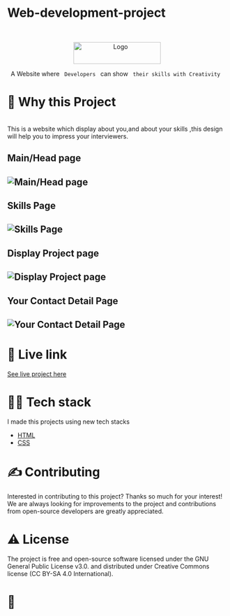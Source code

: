 # Web-development-project
<!-- PROJECT LOGO -->
<br />
<p align="center">
  <a href="https://github.com/Bhartirana2812/Portfolio-website-Project">
    <img src="Projectimages/https://github.com/Bhartirana2812/Portfolio-website-Project/blob/master/Projectimages/SeekPng.com_portfolio-png_1112824.png" alt="Logo" width="200" height="50">
  </a>

  <p align="center">
    A Website where <code> Developers </code> can show <code> their skills with Creativity </code>
    <br />
  </p>
</p>


<!-- ABOUT THE PROJECT -->
<h1>🧐 Why this Project</h1>
<br />
This is a website which display about you,and about your skills ,this design will help you to impress your interviewers.
<h2>Main/Head page<h2>
  
  ![Main/Head page](/Projectimages/Screenshot(14).png)
<h2>Skills Page<h2>
  
   ![Skills Page](/Projectimages/Screenshot(15).png)
  
<h2>Display Project page<h2>
  
   ![Display Project page](/Projectimages/Screenshot(16).png)
  
<h2>Your Contact Detail Page<h2>
  
   ![Your Contact Detail Page](/Projectimages/Screenshot(17).png)  
  
<h1>🌟 Live link</h1>
  
  [See live project here](https://bharti-portfolio.netlify.app/)
  
<h1>👨‍💻 Tech stack</h1>

I made this projects using new tech stacks
* [HTML](https://html.com/)
* [CSS](https://css-tricks.com/)



<h1>✍️ Contributing</h1>
Interested in contributing to this project? Thanks so much for your interest! We are always looking for improvements to the project and contributions from open-source developers are greatly appreciated.


<h1>⚠️ License</h1>
The project is free and open-source software licensed under the GNU General Public License v3.0. and distributed under Creative Commons license (CC BY-SA 4.0 International).

<br />

<h1>💛</h1>


    
